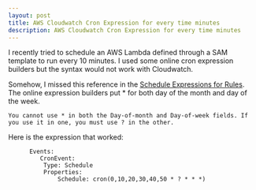 ```yaml
---
layout: post
title: AWS Cloudwatch Cron Expression for every time minutes
description: AWS Cloudwatch Cron Expression for every time minutes
---
```

I recently tried to schedule an AWS Lambda defined through a SAM template to run every 10 minutes. I used some online cron expression builders but the syntax would not work with Cloudwatch.

Somehow, I missed this reference in the [Schedule Expressions for Rules](https://docs.aws.amazon.com/AmazonCloudWatch/latest/events/ScheduledEvents.html). The online expression builders put * for both day of the month and day of the week.

```
You cannot use * in both the Day-of-month and Day-of-week fields. If you use it in one, you must use ? in the other.
```

Here is the expression that worked:

```
      Events:
         CronEvent:
          Type: Schedule
          Properties:
              Schedule: cron(0,10,20,30,40,50 * ? * * *)
```

